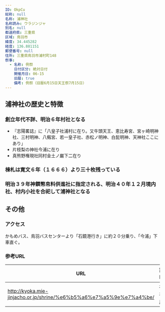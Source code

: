 ```yaml
---
ID: OkpCu
総称: null
名称: 浦神社
名称読み: ウラジンジャ
別名: null
都道府県: 三重県
区域: 鳥羽市
緯度: 34.445282
経度: 136.881151
郵便番号: null
住所: 三重県鳥羽市浦村町148
祭事:
  - 名称: 例祭
    日付区分: 絶対日付
    開催月日: 06-15
    旧暦: true
    備考: 例祭（旧暦6月15日天王祭7月15日）
---
```


## 浦神社の歴史と特徴

### 創立年代不詳、明治６年村社となる

- 『志陽畧誌』に「八皇子社浦村に在り。又牛頭天王、恵比寿宮、宮ヶ崎明神社、三村明神、八剱宮、若一皇子社、赤松ノ明神、白髭明神、天神社ここにあり」
- 片枝梨の神社今浦に在り
- 真熊野権現社同村金土ノ巌下二在り

### 棟札は寛文６年（１６６６）より三十枚残っている

### 明治３９年神饌幣帛料供進社に指定される、明治４０年１２月境内社、村内小社を合祀して浦神社となる

## その他

### アクセス

かもめバス、鳥羽バスセンターより「石鏡港行き」に約２０分乗り、「今浦」下車直ぐ。

### 参考URL

| URL                                                                 | 説明   |
| ------------------------------------------------------------------- | ------ |
| http://kyoka.mie-jinjacho.or.jp/shrine/%e6%b5%a6%e7%a5%9e%e7%a4%be/ | 神社庁 |
